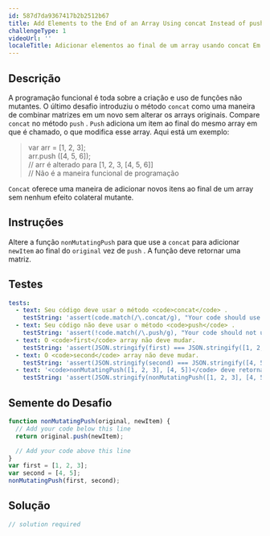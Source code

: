 ```yaml
---
id: 587d7da9367417b2b2512b67
title: Add Elements to the End of an Array Using concat Instead of push
challengeType: 1
videoUrl: ''
localeTitle: Adicionar elementos ao final de um array usando concat Em vez de push
---
```


## Descrição
<section id="description"> A programação funcional é toda sobre a criação e uso de funções não mutantes. O último desafio introduziu o método <code>concat</code> como uma maneira de combinar matrizes em um novo sem alterar os arrays originais. Compare <code>concat</code> no método <code>push</code> . <code>Push</code> adiciona um item ao final do mesmo array em que é chamado, o que modifica esse array. Aqui está um exemplo: <blockquote> var arr = [1, 2, 3]; <br> arr.push ([4, 5, 6]); <br> // arr é alterado para [1, 2, 3, [4, 5, 6]] <br> // Não é a maneira funcional de programação </blockquote> <code>Concat</code> oferece uma maneira de adicionar novos itens ao final de um array sem nenhum efeito colateral mutante. </section>

## Instruções
<section id="instructions"> Altere a função <code>nonMutatingPush</code> para que use a <code>concat</code> para adicionar <code>newItem</code> ao final do <code>original</code> vez de <code>push</code> . A função deve retornar uma matriz. </section>

## Testes
<section id='tests'>

```yml
tests:
  - text: Seu código deve usar o método <code>concat</code> .
    testString: 'assert(code.match(/\.concat/g), "Your code should use the <code>concat</code> method.");'
  - text: Seu código não deve usar o método <code>push</code> .
    testString: 'assert(!code.match(/\.push/g), "Your code should not use the <code>push</code> method.");'
  - text: O <code>first</code> array não deve mudar.
    testString: 'assert(JSON.stringify(first) === JSON.stringify([1, 2, 3]), "The <code>first</code> array should not change.");'
  - text: O <code>second</code> array não deve mudar.
    testString: 'assert(JSON.stringify(second) === JSON.stringify([4, 5]), "The <code>second</code> array should not change.");'
  - text: '<code>nonMutatingPush([1, 2, 3], [4, 5])</code> deve retornar <code>[1, 2, 3, 4, 5]</code> .'
    testString: 'assert(JSON.stringify(nonMutatingPush([1, 2, 3], [4, 5])) === JSON.stringify([1, 2, 3, 4, 5]), "<code>nonMutatingPush([1, 2, 3], [4, 5])</code> should return <code>[1, 2, 3, 4, 5]</code>.");'

```

</section>

## Semente do Desafio
<section id='challengeSeed'>

<div id='js-seed'>

```js
function nonMutatingPush(original, newItem) {
  // Add your code below this line
  return original.push(newItem);

  // Add your code above this line
}
var first = [1, 2, 3];
var second = [4, 5];
nonMutatingPush(first, second);

```

</div>



</section>

## Solução
<section id='solution'>

```js
// solution required
```
</section>
